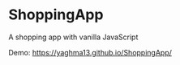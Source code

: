 # ShoppingApp
A shopping app with vanilla JavaScript


Demo: https://yaghma13.github.io/ShoppingApp/
